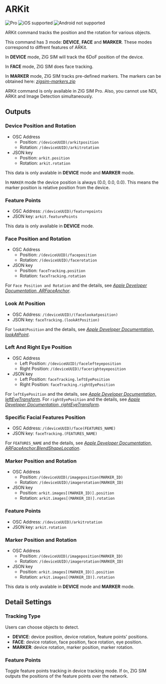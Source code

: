 # ARKit

![Pro](https://img.shields.io/badge/Pro-yellow.svg) ![iOS supported](https://img.shields.io/badge/iOS-supported-brightgreen.svg) ![Android not supported](https://img.shields.io/badge/Android-not%20supported-red.svg)

ARKit command tracks the position and the rotation for various objects.

This command has 3 mode: **DEVICE**, **FACE** and **MARKER**.
These modes correspond to diffrent features of ARKit.

In **DEVICE** mode, ZIG SIM will track the 6DoF position of the device.

In **FACE** mode, ZIG SIM does face tracking.

In **MARKER** mode, ZIG SIM tracks pre-defined markers.
The markers can be obtained here: *[zigsim-markers.zip](../zigsim-markers.zip)*

ARKit command is only available in ZIG SIM Pro.
Also, you cannot use NDI, ARKit and Image Detection simultaneously.

## Outputs

### Device Position and Rotation

- OSC Address
  - Position: `/(deviceUUID)/arkitposition`
  - Rotation: `/(deviceUUID)/arkitrotation`
- JSON key
  - Position: `arkit.position`
  - Rotation: `arkit.rotation`

This data is only avalable in **DEVICE** mode and **MARKER** mode.  

In `MARKER` mode the device position is always (0.0, 0.0, 0.0).
This means the marker position is relative position from the device.

### Feature Points

- OSC Address: `/(deviceUUID)/featurepoints`
- JSON key: `arkit.featurePoints`

This data is only available in **DEVICE** mode.

### Face Position and Rotation

- OSC Address
  - Position: `/(deviceUUID)/faceposition`
  - Rotation: `/(deviceUUID)/facerotation`
- JSON key
  - Position: `faceTracking.position`
  - Rotation: `faceTracking.rotation`

For `Face Position and Rotation` and the details, see *[Apple Developer Documentation, ARFaceAnchor](https://developer.apple.com/documentation/arkit/arfaceanchor)*.
  
### Look At Position
- OSC Address: `/(deviceUUID)/(facelookatposition)`
- JSON key: `faceTracking.(lookAtPosition)`

For `lookAtPosition` and the details, see *[Apple Developer Documentation, lookAtPoint](https://developer.apple.com/documentation/arkit/arfaceanchor/2968192-lookatpoint)*.

### Left And Right Eye Position
- OSC Address
  - Left Position: `/(deviceUUID)/facelefteyeposition`
  - Right Position: `/(deviceUUID)/facerighteyeposition`
- JSON key
  - Left Position: `faceTracking.leftEyePosition`
  - Right Position: `faceTracking.rightEyePosition`

For `leftEyePosition` and the details, see *[Apple Developer Documentation, leftEyeTransform](https://developer.apple.com/documentation/arkit/arfaceanchor/2968193-righteyetransform)*.
For `rightEyePosition` and the details, see *[Apple Developer Documentation, rightEyeTransform](https://developer.apple.com/documentation/arkit/arfaceanchor/2968191-lefteyetransform)*.

### Specific Facial Features Position

- OSC Address: `/(deviceUUID)/face(FEATURES_NAME)`
- JSON key: `faceTracking.(FEATURES_NAME)`

For `FEATURES_NAME` and the details, see *[Apple Developer Documentation, ARFaceAnchor.BlendShapeLocation](https://developer.apple.com/documentation/arkit/arfaceanchor/blendshapelocation)*.

### Marker Position and Rotation

- OSC Address
  - Position: `/(deviceUUID)/imageposition(MARKER_ID)`
  - Rotation: `/(deviceUUID)/imagerotation(MARKER_ID)`
- JSON key
  - Position: `arkit.images[(MARKER_ID)].position`
  - Rotation: `arkit.images[(MARKER_ID)].rotation`

### Feature Points

- OSC Address: `/(deviceUUID)/arkitrotation`
- JSON key: `arkit.rotation`

### Marker Position and Rotation

- OSC Address
  - Position: `/(deviceUUID)/imageposition(MARKER_ID)`
  - Rotation: `/(deviceUUID)/imagerotation(MARKER_ID)`
- JSON key
  - Position: `arkit.images[(MARKER_ID)].position`
  - Rotation: `arkit.images[(MARKER_ID)].rotation`

This data is only avalable in **DEVICE** mode and **MARKER** mode.

## Detail Settings

### Tracking Type

Users can choose objects to detect.

- **DEVICE**: device position, device rotation, feature points' positions.
- **FACE**: device rotation, face position, face rotation, eye position.
- **MARKER**: device rotation, marker position, marker rotation.

### Feature Points

Toggle feature points tracking in device tracking mode.
If `On`, ZIG SIM outputs the positions of the feature points over the network.

